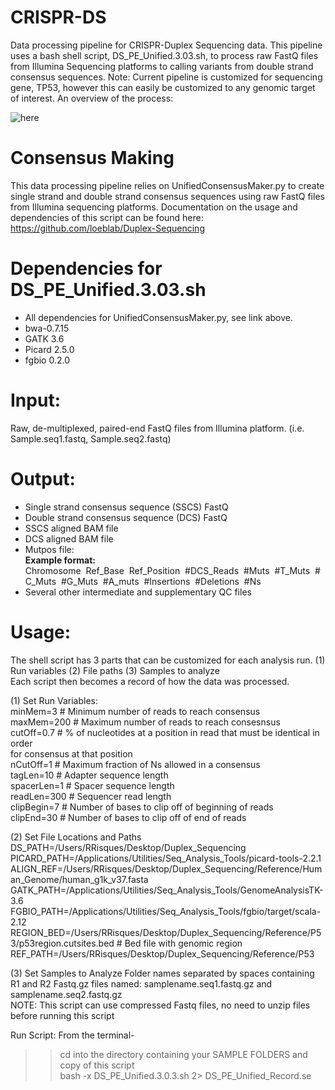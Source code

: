 # CRISPR-DS
Data processing pipeline for CRISPR-Duplex Sequencing data. This pipeline uses
a bash shell script, DS_PE_Unified.3.03.sh, to process raw FastQ files from Illumina
Sequencing platforms to calling variants from double strand consensus sequences. 
Note: Current pipeline is customized for sequencing gene, TP53, however this can
easily be customized to any genomic target of interest. 
An overview of the process:

![here](https://github.com/risqueslab/CRISPR-DS/blob/master/CRISPR-DS_data_processing.png)



# Consensus Making
This data processing pipeline relies on UnifiedConsensusMaker.py to create single strand and double strand consensus sequences using raw FastQ files from Illumina sequencing platforms. Documentation on the usage and dependencies of this script can be found here: https://github.com/loeblab/Duplex-Sequencing

# Dependencies for DS_PE_Unified.3.03.sh
* All dependencies for UnifiedConsensusMaker.py, see link above.
* bwa-0.7.15
* GATK 3.6
* Picard 2.5.0
* fgbio 0.2.0

# Input:
Raw, de-multiplexed, paired-end FastQ files from Illumina platform. (i.e. Sample.seq1.fastq, Sample.seq2.fastq)

# Output:
* Single strand consensus sequence (SSCS) FastQ 
* Double strand consensus sequence (DCS) FastQ
* SSCS aligned BAM file
* DCS aligned BAM file 
* Mutpos file:  
**Example format:**    
Chromosome&nbsp;&nbsp;Ref_Base&nbsp;&nbsp;Ref_Position&nbsp;&nbsp;#DCS_Reads&nbsp;&nbsp;#Muts&nbsp;&nbsp;#T_Muts&nbsp;&nbsp;#C_Muts&nbsp;&nbsp;#G_Muts&nbsp;&nbsp;#A_muts&nbsp;&nbsp;#Insertions&nbsp;&nbsp;#Deletions&nbsp;&nbsp;#Ns
* Several other intermediate and supplementary QC files

# Usage:
The shell script has 3 parts that can be customized for each analysis run. 
(1) Run variables
(2) File paths
(3) Samples to analyze  
Each script then becomes a record of how the data was processed.  
  
  (1) Set Run Variables:  
  minMem=3            # Minimum number of reads to reach consensus  
  maxMem=200          # Maximum number of reads to reach consesnsus  
  cutOff=0.7          # % of nucleotides at a position in read that must be identical in order   
                      for consensus at that position  
  nCutOff=1           # Maximum fraction of Ns allowed in a consensus  
  tagLen=10           # Adapter sequence length  
  spacerLen=1         # Spacer sequence length  
  readLen=300         # Sequencer read length  
  clipBegin=7         # Number of bases to clip off of beginning of reads  
  clipEnd=30          # Number of bases to clip off of end of reads  
  
  (2) Set File Locations and Paths
  DS_PATH=/Users/RRisques/Desktop/Duplex_Sequencing
  PICARD_PATH=/Applications/Utilities/Seq_Analysis_Tools/picard-tools-2.2.1
  ALIGN_REF=/Users/RRisques/Desktop/Duplex_Sequencing/Reference/Human_Genome/human_g1k_v37.fasta
  GATK_PATH=/Applications/Utilities/Seq_Analysis_Tools/GenomeAnalysisTK-3.6
  FGBIO_PATH=/Applications/Utilities/Seq_Analysis_Tools/fgbio/target/scala-2.12
  REGION_BED=/Users/RRisques/Desktop/Duplex_Sequencing/Reference/P53/p53region.cutsites.bed  # Bed file with genomic region  
  REF_PATH=/Users/RRisques/Desktop/Duplex_Sequencing/Reference/P53  
    
  (3) Set Samples to Analyze
  Folder names separated by spaces containing R1 and R2 Fastq.gz files named: samplename.seq1.fastq.gz and  
  samplename.seq2.fastq.gz  
  NOTE: This script can use compressed Fastq files, no need to unzip files before running this script  
  
  Run Script:
  From the terminal-  
  >> cd into the directory containing your SAMPLE FOLDERS and copy of this script  
  >> bash -x DS_PE_Unified.3.0.3.sh 2> DS_PE_Unified_Record.se   

